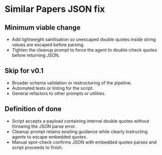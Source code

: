 # Similar Papers JSON fix

## Minimum viable change
- Add lightweight sanitisation so unescaped double quotes inside string values are escaped before parsing.
- Tighten the cleanup prompt to force the agent to double-check quotes before returning JSON.

## Skip for v0.1
- Broader schema validation or restructuring of the pipeline.
- Automated tests or linting for the script.
- General refactors to other prompts or utilities.

## Definition of done
- Script accepts a payload containing internal double quotes without throwing the JSON parse error.
- Cleanup prompt retains existing guidance while clearly instructing agents to escape embedded quotes.
- Manual spot-check confirms JSON with embedded quotes parses and script proceeds to finish.
